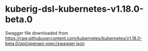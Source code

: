 # kuberig-dsl-kubernetes-v1.18.0-beta.0

Swagger file downloaded from https://raw.githubusercontent.com/kubernetes/kubernetes/v1.18.0-beta.0/api/openapi-spec/swagger.json
